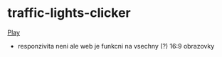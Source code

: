 # traffic-lights-clicker
[Play](https://deqex.github.io/traffic-lights-clicker/)

- responzivita neni ale web je funkcni na vsechny (?) 16:9 obrazovky
